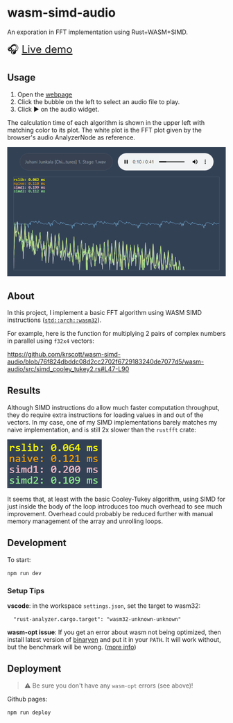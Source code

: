 # wasm-simd-audio

An exporation in FFT implementation using Rust+WASM+SIMD.

<font size="5">🎧 [Live demo](https://krscott.github.io/wasm-simd-audio/)</font>

## Usage

1. Open the [webpage](https://krscott.github.io/wasm-simd-audio/)
2. Click the bubble on the left to select an audio file to play.
3. Click ▶ on the audio widget.

The calculation time of each algorithm is shown in the upper left with matching color to its plot. The white plot is the FFT plot given by the browser's audio AnalyzerNode as reference.

![screenshot](docs/screenshot.png)

## About
In this project, I implement a basic FFT algorithm using WASM SIMD instructions  ([`std::arch::wasm32`](https://doc.rust-lang.org/core/arch/wasm32/index.html)).

For example, here is the function for multiplying 2 pairs of complex numbers in parallel using `f32x4` vectors:

https://github.com/krscott/wasm-simd-audio/blob/76f824dbddc08d2cc2702f6729183240de7077d5/wasm-audio/src/simd_cooley_tukey2.rs#L47-L90

## Results
Although SIMD instructions do allow much faster computation throughput, they do require extra instructions for loading values in and out of the vectors. In my case, one of my SIMD implementations barely matches my naive implementation, and is still 2x slower than the `rustfft` crate:

![performance](docs/perf.png)

It seems that, at least with the basic Cooley-Tukey algorithm, using SIMD for just inside the body of the loop introduces too much overhead to see much improvement. Overhead could probably be reduced further with manual memory management of the array and unrolling loops.

## Development
To start:
```
npm run dev
```

### Setup Tips
**vscode**: in the workspace `settings.json`, set the target to wasm32:
```
  "rust-analyzer.cargo.target": "wasm32-unknown-unknown"
```

**wasm-opt issue**: If you get an error about wasm not being optimized, then install
latest version of [binaryen](https://github.com/WebAssembly/binaryen) and put it
in your `PATH`. It will work without, but the benchmark will be wrong.
([more info](https://github.com/rustwasm/wasm-pack/issues/1109))

## Deployment

> ⚠ Be sure you don't have any `wasm-opt` errors (see above)!

Github pages:
```
npm run deploy
```

